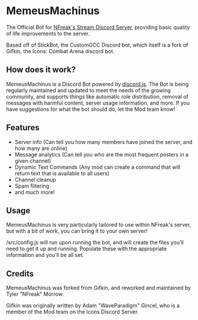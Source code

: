 # MemeusMachinus
The Official Bot for [NFreak's Stream Discord Server](https://discord.nfreak.tv), providing basic quality of life improvements to the server.

Based off of StickBot, the CustomGCC Discord bot, which itself is a fork of Gifkin, the Icons: Combat Arena discord bot.

## How does it work?
MemeusMachinus is a Discord Bot powered by [discord.js](https://discord.js.org/). The Bot is being regularly maintained and updated to meet the needs of the growing community, and supports things like automatic role distribution, removal of messages with harmful content, server usage information, and more. If you have suggestions for what the bot should do, let the Mod team know!

## Features
* Server info (Can tell you how many members have joined the server, and how many are online)
* Message analytics (Can tell you who are the most frequent posters in a given channel)
* Dynamic Text Commands (Any mod can create a command that will return text that is available to all users)
* Channel cleanup
* Spam filtering
* and much more!

## Usage
MemeusMachinus is very particularly tailored to use within NFreak's server, but with a bit of work, you can bring it to your own server!

/src/config.js will run upon running the bot, and will create the files you'll need to get it up and running. Populate these with the appropriate information and you'll be all set.

## Credits
MemeusMachinus was forked from Gifkin, and reworked and maintained by Tyler "NFreak" Morrow.

Gifkin was originally written by Adam "WaveParadigm" Gincel, who is a member of the Mod team on the Icons Discord Server.
